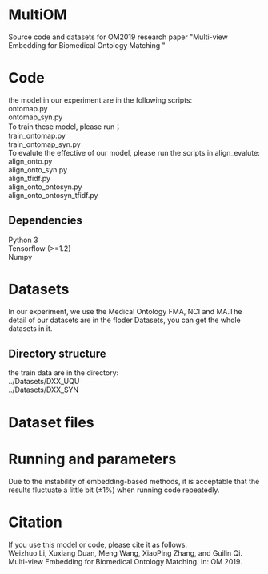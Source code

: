 # MultiOM
Source code and datasets for OM2019 research paper "Multi-view Embedding for Biomedical Ontology Matching "
# Code
the model in our experiment are in the following scripts:  
ontomap.py  
ontomap_syn.py  
To train these model, please run；  
train_ontomap.py  
train_ontomap_syn.py  
To evalute the effective of our model, please run the scripts in align_evalute:  
align_onto.py  
align_onto_syn.py  
align_tfidf.py  
align_onto_ontosyn.py  
align_onto_ontosyn_tfidf.py  
## Dependencies
Python 3  
Tensorflow (>=1.2)  
Numpy
# Datasets
In our experiment, we use the Medical Ontology FMA, NCI and MA.The detail of our datasets are in the floder Datasets, you can get the whole datasets in it.
## Directory structure
the train data are in the directory:  
../Datasets/DXX_UQU  
../Datasets/DXX_SYN  
# Dataset files
# Running and parameters
Due to the instability of embedding-based methods, it is acceptable that the results fluctuate a little bit (±1%) when running code repeatedly.
# Citation
If you use this model or code, please cite it as follows:  
Weizhuo Li, Xuxiang Duan, Meng Wang, XiaoPing Zhang, and Guilin Qi. Multi-view Embedding for Biomedical Ontology Matching. In: OM 2019.
